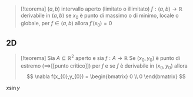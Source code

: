 >[!teorema]
>$(a,b)$ intervallo aperto (limitato o illimitato)
>$f : (a,b) \to \mathbb{R}$ derivabile in $(a,b)$
>se $x_{0}$ è punto di massimo o di minimo, locale o globale, per $f \in (a,b)$ allora $f'(x_{0}) = 0$ 



## 2D

>[!teorema]
>Sia $A \subseteq \mathbb{R}^2$ aperto e sia $f : A \to \mathbb{R}$
>Se $(x_{0},y_{0})$ è punto di estremo ($\implies$[[punto critico]]) per $f$ e se $f$ è derivabile in $(x_{0},y_{0})$ allora
>$$ \nabla f(x_{0},y_{0}) = \begin{bmatrix}
>0 \\
>0
\end{bmatrix} $$

$x \sin y$


